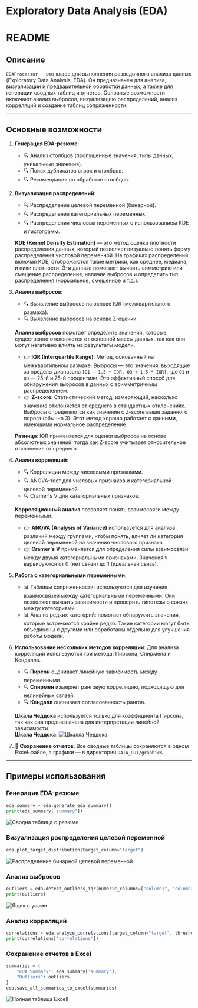 # Exploratory Data Analysis (EDA)

# README

## Описание

`EDAProcessor` — это класс для выполнения разведочного анализа данных (Exploratory Data Analysis, EDA). 
Он предназначен для анализа, визуализации и предварительной обработки данных, а также для генерации сводных таблиц и отчетов. 
Основные возможности включают анализ выбросов, визуализацию распределений, анализ корреляций и создание таблиц сопряженности.

---

## Основные возможности

1. **Генерация EDA-резюме**:
   - 🔍 Анализ столбцов (пропущенные значения, типы данных, уникальные значения).
   - 🔍 Поиск дубликатов строк и столбцов.
   - 🔍 Рекомендации по обработке столбцов.

2. **Визуализация распределений**:
   - 🔍 Распределение целевой переменной (бинарной).
   - 🔍 Распределения категориальных переменных.
   - 🔍 Распределения числовых переменных с использованием KDE и гистограмм.

   **KDE (Kernel Density Estimation)** — это метод оценки плотности распределения данных, который позволяет визуально понять форму распределения числовой переменной. 
   На графиках распределений, включая KDE, отображаются такие метрики, как среднее, медиана, и пики плотности. 
   Эти данные помогают выявить симметрию или смещение распределения, наличие выбросов и определить тип распределения (нормальное, смещенное и т.д.).

3. **Анализ выбросов**:
   - 🔍 Выявление выбросов на основе IQR (межквартильного размаха).
   - 🔍 Выявление выбросов на основе Z-оценки.

   **Анализ выбросов** помогает определить значения, которые существенно отклоняются от основной массы данных, так как они могут негативно влиять на результаты модели.

   - 👉 **IQR (Interquartile Range)**: Метод, основанный на межквартильном размахе. 
     Выбросы — это значения, выходящие за пределы диапазона `[Q1 - 1.5 * IQR, Q3 + 1.5 * IQR]`, где `Q1` и `Q3` — 25-й и 75-й процентили. 
     Это эффективный способ для обнаружения выбросов в данных с асимметричным распределением.
   - 👉 **Z-score**: Статистический метод, измеряющий, насколько значение отклоняется от среднего в стандартных отклонениях. 
     Выбросы определяются как значения с Z-score выше заданного порога (обычно 3). 
     Этот метод хорошо работает с данными, имеющими нормальное распределение.

   **Разница**: IQR применяется для оценки выбросов на основе абсолютных значений, тогда как Z-score учитывает относительное отклонение от среднего.

4. **Анализ корреляций**:
   - 🔍 Корреляции между числовыми признаками.
   - 🔍 ANOVA-тест для числовых признаков и категориальной целевой переменной.
   - 🔍 Cramer's V для категориальных признаков.

   **Корреляционный анализ** позволяет понять взаимосвязи между переменными.  
   - 👉 **ANOVA (Analysis of Variance)** используется для анализа различий между группами, чтобы понять, влияет ли категория целевой переменной на значения числового признака.
   - 👉 **Cramer's V** применяется для определения силы взаимосвязи между двумя категориальными признаками. 
     Значения `V` варьируются от 0 (нет связи) до 1 (идеальная связь).

5. **Работа с категориальными переменными**:
   - 📊 Таблицы сопряженности: используются для изучения взаимосвязей между категориальными переменными. 
     Они позволяют выявить зависимости и проверить гипотезы о связях между категориями.
   - 📊 Анализ редких категорий: помогает обнаружить значения, которые встречаются крайне редко. 
     Такие категории могут быть объединены с другими или обработаны отдельно для улучшения работы модели.

6. **Использование нескольких методов корреляции**:
   Для анализа корреляций используются три метода: Пирсона, Спирмена и Кендалла.  
   - 🔍 **Пирсон** оценивает линейную зависимость между переменными.
   - 🔍 **Спирмен** измеряет ранговую корреляцию, подходящую для нелинейных связей.
   - 🔍 **Кендалл** оценивает согласованность рангов.  

   **Шкала Чеддока** используется только для коэффициента Пирсона, так как она предназначена для интерпретации линейной зависимости.  
   **Шкала Чеддока**:
 ![Шкалла Чеддока](DATA_OUT/graphics/Cheddok.jpg).

8. 📂 **Сохранение отчетов**: Все сводные таблицы сохраняются в одном Excel-файле, а графики — в директории `DATA_OUT/graphics`.

---

## Примеры использования

### Генерация EDA-резюме
```python
eda_summary = eda.generate_eda_summary()
print(eda_summary['summary'])
```
![Сводна таблица с резюме](DATA_OUT/graphics/resume.jpg)

### Визуализация распределения целевой переменной
```python
eda.plot_target_distribution(target_column="target")
```
![Распределение бинарной целевой переменной](DATA_OUT/graphics/target_distribution_Response.jpg)

### Анализ выбросов
```python
outliers = eda.detect_outliers_iqr(numeric_columns=["column1", "column2"])
print(outliers)
```
![Ящик с усами](DATA_OUT/graphics/boxplot_NumWebPurchases.jpg)
### Анализ корреляций
```python
correlations = eda.analyze_correlations(target_column="target", threshold=0.5)
print(correlations['correlations'])
```

### Сохранение отчетов в Excel
```python
summaries = {
    "EDA Summary": eda_summary['summary'],
    "Outliers": outliers
}
eda.save_all_summaries_to_excel(summaries)
```
![Полная таблица Excell](DATA_OUT/graphics/excell_graphics.g.jpg)
